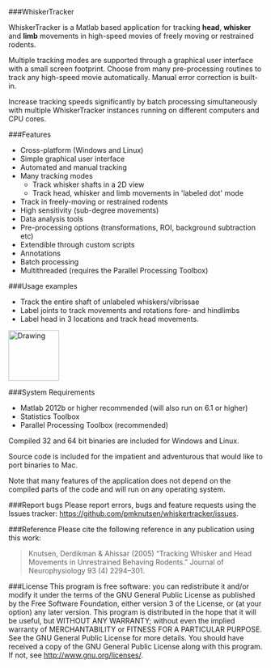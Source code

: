###WhiskerTracker

WhiskerTracker is a Matlab based application for tracking **head**, **whisker** and **limb** movements in high-speed movies of freely moving or restrained rodents. 

Multiple tracking modes are supported through a graphical user interface with a small screen footprint. Choose from many pre-processing routines to track any high-speed movie automatically. Manual error correction is built-in.

Increase tracking speeds significantly by batch processing simultaneously with multiple WhiskerTracker instances running on different computers and CPU cores.

###Features
* Cross-platform (Windows and Linux)
* Simple graphical user interface
* Automated and manual tracking
* Many tracking modes
    * Track whisker shafts in a 2D view
    * Track head, whisker and limb movements in 'labeled dot' mode
* Track in freely-moving or restrained rodents
* High sensitivity (sub-degree movements)
* Data analysis tools
* Pre-processing options (transformations, ROI, background subtraction etc)
* Extendible through custom scripts
* Annotations
* Batch processing
* Multithreaded (requires the Parallel Processing Toolbox)

###Usage examples
* Track the entire shaft of unlabeled whiskers/vibrissae
* Label joints to track movements and rotations fore- and hindlimbs
* Label head in 3 locations and track head movements.

<img src="https://github.com/pmknutsen/whiskertracker/blob/master/examples/LimbTracking.png" alt="Drawing" style="height:100px;width:100px;"/>

###System Requirements
* Matlab 2012b or higher recommended (will also run on 6.1 or higher)
* Statistics Toolbox
* Parallel Processing Toolbox (recommended)

Compiled 32 and 64 bit binaries are included for Windows and Linux.

Source code is included for the impatient and adventurous that would like to port binaries to Mac.

Note that many features of the application does not depend on the compiled parts of the code and will run on any operating system.

###Report bugs
Please report errors, bugs and feature requests using the Issues tracker:
https://github.com/pmknutsen/whiskertracker/issues.

###Reference
Please cite the following reference in any publication using this work:
>Knutsen, Derdikman & Ahissar (2005) “Tracking Whisker and Head Movements in Unrestrained Behaving Rodents.” Journal of Neurophysiology 93 (4) 2294–301.

###License
This program is free software: you can redistribute it and/or modify it under the terms of the GNU General Public License as published by the Free Software Foundation, either version 3 of the License, or (at your option) any later version. This program is distributed in the hope that it will be useful, but WITHOUT ANY WARRANTY; without even the implied warranty of MERCHANTABILITY or FITNESS FOR A PARTICULAR PURPOSE.  See the GNU General Public License for more details. You should have received a copy of the GNU General Public License along with this program.  If not, see <http://www.gnu.org/licenses/>.
